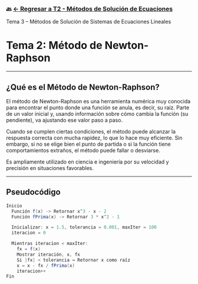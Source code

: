### 🔙 [← Regresar a T2 - Métodos de Solución de Ecuaciones](https://github.com/ANTONY2812/M-todosNum-ricosLalo/tree/main/T2%20-%20M%C3%A9todos%20de%20Soluci%C3%B3n%20de%20Ecuaciones)
Tema 3 – Métodos de Solución de Sistemas de Ecuaciones Lineales

#  Tema 2: Método de Newton-Raphson

---

##  ¿Qué es el Método de Newton-Raphson?

El método de Newton-Raphson es una herramienta numérica muy conocida para encontrar el punto donde una función se anula, es decir, su raíz. Parte de un valor inicial y, usando información sobre cómo cambia la función (su pendiente), va ajustando ese valor paso a paso.

Cuando se cumplen ciertas condiciones, el método puede alcanzar la respuesta correcta con mucha rapidez, lo que lo hace muy eficiente. Sin embargo, si no se elige bien el punto de partida o si la función tiene comportamientos extraños, el método puede fallar o desviarse.

Es ampliamente utilizado en ciencia e ingeniería por su velocidad y precisión en situaciones favorables.

---

##  Pseudocódigo

```java
Inicio
  Función f(x) -> Retornar x^3 - x - 2
  Función fPrima(x) -> Retornar 3 * x^2 - 1

  Inicializar: x = 1.5, tolerancia = 0.001, maxIter = 100
  iteracion = 0

  Mientras iteracion < maxIter:
    fx = f(x)
    Mostrar iteración, x, fx
    Si |fx| < tolerancia → Retornar x como raíz
    x = x - fx / fPrima(x)
    iteracion++
Fin
````

